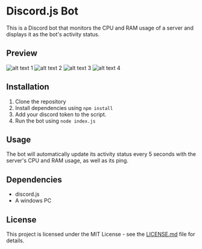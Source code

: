 # Discord.js Bot

This is a Discord bot that monitors the CPU and RAM usage of a server and displays it as the bot's activity status.

## Preview

![alt text 1](https://i.ibb.co/pyL0TF1/image.png) ![alt text 2](https://i.ibb.co/7yvd9ty/image.png)
![alt text 3](https://i.ibb.co/Bt0GMtL/image.png) ![alt text 4](https://i.ibb.co/4F8Y8GR/image.png)

## Installation

1. Clone the repository
2. Install dependencies using `npm install`
3. Add your discord token to the script.
4. Run the bot using `node index.js`

## Usage

The bot will automatically update its activity status every 5 seconds with the server's CPU and RAM usage, as well as its ping.

## Dependencies

- discord.js
- A windows PC

## License

This project is licensed under the MIT License - see the [LICENSE.md](LICENSE.md) file for details.
